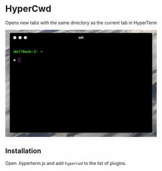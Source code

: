 # HyperCwd

Opens new tabs with the same directory as the current tab in HyperTerm

![New Tabs](newTabs.gif)

## Installation

Open .hyperterm.js and add `hypercwd` to the list of plugins.
